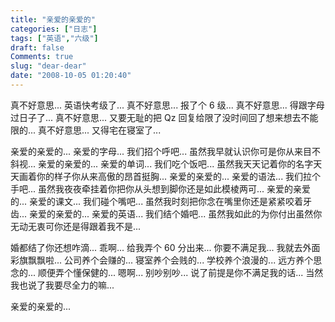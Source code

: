 ```yaml
---
title: "亲爱的亲爱的"
categories: ["日志"]
tags: ["英语","六级"]
draft: false
Comments: true
slug: "dear-dear"
date: "2008-10-05 01:20:40"
---
```


真不好意思... 英语快考级了... 
真不好意思... 报了个 6 级... 
真不好意思... 得跟字母过日子了... 
真不好意思... 又要无耻的把 Qz 回复给限了没时间回了想来想去不能限的... 
真不好意思... 又得宅在寝室了... 

亲爱的亲爱的... 亲爱的字母... 我们招个呼吧... 虽然我早就认识你可是你从来目不斜视... 
亲爱的亲爱的... 亲爱的单词... 我们吃个饭吧... 虽然我天天记着你的名字天天画着你的样子你从来高傲的昂首挺胸... 
亲爱的亲爱的... 亲爱的语法... 我们拉个手吧... 虽然我夜夜牵挂着你把你从头想到脚你还是如此模棱两可... 
亲爱的亲爱的... 亲爱的课文... 我们碰个嘴吧... 虽然我时刻把你念在嘴里你还是紧紧咬着牙齿... 
亲爱的亲爱的... 亲爱的英语... 我们结个婚吧... 虽然我如此的为你付出虽然你无动无衷可你还是得跟着我不是... 

婚都结了你还想咋滴... 乖啊... 给我弄个 60 分出来... 你要不满足我... 我就去外面彩旗飘飘啦... 
公司养个会赚的... 
寝室养个会贱的... 
学校养个浪漫的... 
远方养个思念的... 
顺便弄个懂保健的... 
嗯啊... 别吵别吵... 说了前提是你不满足我的话... 当然我也说了我要尽全力的嘛... 

亲爱的亲爱的... 

